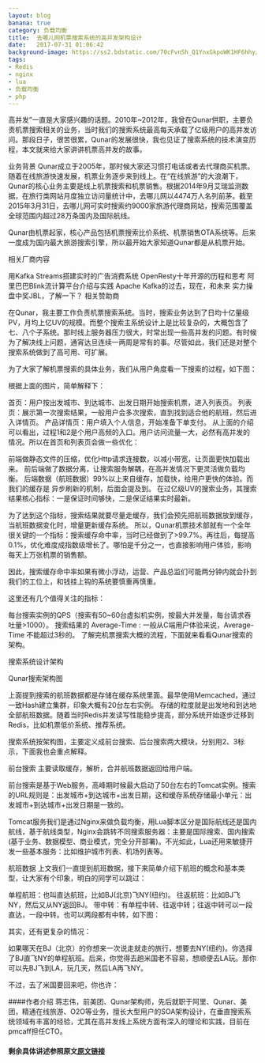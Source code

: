 ```yaml
---
layout: blog
banana: true
category: 负载均衡
title:  去哪儿网机票搜索系统的高并发架构设计
date:   2017-07-31 01:06:42
background-image: https://ss2.bdstatic.com/70cFvnSh_Q1YnxGkpoWK1HF6hhy/it/u=1118154010,206880052&fm=27&gp=0.jpg
tags:
- Redis
- nginx
- lua
- 负载均衡
- php
---
```


 高并发”一直是大家感兴趣的话题。2010年~2012年，我曾在Qunar供职，主要负责机票搜索相关的业务，当时我们的搜索系统最高每天承载了亿级用户的高并发访问。那段日子，很苦很累，Qunar的发展很快，我也见证了搜索系统的技术演变历程，本文就来给大家讲讲机票高并发的故事。

业务背景
Qunar成立于2005年，那时候大家还习惯打电话或者去代理商买机票。随着在线旅游快速发展，机票业务逐步来到线上。在“在线旅游”的大浪潮下，Qunar的核心业务主要是线上机票搜索和机票销售。根据2014年9月艾瑞监测数据，在旅行类网站月度独立访问量统计中，去哪儿网以4474万人名列前茅。截至2015年3月31日，去哪儿网可实时搜索约9000家旅游代理商网站，搜索范围覆盖全球范围内超过28万条国内及国际航线。

Qunar由机票起家，核心产品包括机票搜索比价系统、机票销售OTA系统等。后来一度成为国内最大旅游搜索引擎，所以最开始大家知道Qunar都是从机票开始。

相关厂商内容

用Kafka Streams搭建实时的广告消费系统 OpenResty十年开源的历程和思考 阿里巴巴Blink流计算平台介绍与实践 Apache Kafka的过去，现在，和未来 实力操盘中奖JBL，了解一下？
相关赞助商

 
在Qunar，我主要工作负责机票搜索系统。当时，搜索业务达到了日均十亿量级PV，月均上亿UV的规模。而整个搜索主系统设计上是比较复杂的，大概包含了七、八个子系统。那时线上服务器压力很大，时常出现一些高并发的问题。有时候为了解决线上问题，通宵达旦连续一两周是常有的事。尽管如此，我们还是对整个搜索系统做到了高可用、可扩展。

为了大家了解机票搜索的具体业务，我们从用户角度看一下搜索的过程，如下图：



根据上面的图片，简单解释下：

首页：用户按出发城市、到达城市、出发日期开始搜索机票，进入列表页。
列表页：展示第一次搜索结果，一般用户会多次搜索，直到找到适合他的航班，然后进入详情页。
产品详情页：用户填入个人信息，开始准备下单支付。
从上面的介绍可以看出，过程1和2是个用户高频的入口。用户访问流量一大，必然有高并发的情况。所以在首页和列表页会做一些优化：

前端做静态文件的压缩，优化Http请求连接数，以减小带宽，让页面更快加载出来。
前后端做了数据分离，让搜索服务解耦，在高并发情况下更灵活做负载均衡。
后端数据（航班数据）99%以上来自缓存，加载快，给用户更快的体验。而我们的缓存是  异步刷新的机制，后面会提及到。
在过亿级UV的搜索业务，其搜索结果核心指标：一是保证时间够快，二是保证结果实时最新。

为了达到这个指标，搜索结果就要尽量走缓存，我们会预先把航班数据放到缓存，当航班数据变化时，增量更新缓存系统。 所以，Qunar机票技术部就有一个全年很关键的一个指标：搜索缓存命中率，当时已经做到了>99.7%。再往后，每提高0.1%，优化难度成指数级增长了。哪怕是千分之一，也直接影响用户体验，影响每天上万张机票的销售额。

因此，搜索缓存命中率如果有微小浮动，运营、产品总监们可能两分钟内就会扑到我们的工位上，和钱挂上钩的系统要慎重再慎重。

这里还有几个值得关注的指标：

每台搜索实例的QPS（搜索有50~60台虚拟机实例，按最大并发量，每台请求吞吐量>1000）。
搜索结果的 Average-Time :  一般从C端用户体验来说，Average-Time 不能超过3秒的。
了解完机票搜索大概的流程，下面就来看看Qunar搜索的架构。

搜索系统设计架构


Qunar搜索架构图

上面提到搜索的航班数据都是存储在缓存系统里面。最早使用Memcached，通过一致Hash建立集群，印象大概有20台左右实例。 存储的粒度就是出发地和到达地全部航班数据。随着当时Redis并发读写性能稳步提高，部分系统开始逐步迁移到Redis，比如机票低价系统、推荐系统。

搜索系统按架构图，主要定义成前台搜索、后台搜索两大模块，分别用2、3标示，下面我也会重点解释。

前台搜索
主要读取缓存，解析，合并航班数据返回给用户端。

前台搜索是基于Web服务，高峰期时候最大启动了50台左右的Tomcat实例。搜索的URL规则是：出发城市+到达城市+出发日期，这和缓存系统存储最小单元：出发城市+到达城市+出发日期是一致的。

Tomcat服务我们是通过Nginx来做负载均衡，用Lua脚本区分是国际航线还是国内航线，基于航线类型，Nginx会跳转不同搜索服务器：主要是国际搜索、国内搜索(基于业务、数据模型、商业模式，完全分开部署)。不光如此，Lua还用来敏捷开发一些基本服务：比如维护城市列表、机场列表等。

航班数据
上文我们一直提到航班数据，接下来简单介绍下航班的概念和基本类型，让大家有个印象，明白的同学可以跳过：

单程航班：也叫直达航班，比如BJ(北京)飞NY(纽约)。
往返航班：比如BJ飞NY，然后又从NY返回BJ。
带中转：有单程中转、往返中转；往返中转可以一段直达，一段中转。也可以两段都有中转，如下图：

其实，还有更复杂的情况：

如果哪天在BJ（北京）的你想来一次说走就走的旅行，想要去NY(纽约)。你选择了BJ直飞NY的单程航班。后来，你觉得去趟米国老不容易，想顺便去LA玩。那你可以先BJ飞到LA，玩几天，然后LA再飞NY。

不过，去了米国要回来吧，你也许：

####作者介绍
蒋志伟，前美团、Qunar架构师，先后就职于阿里、Qunar、美团，精通在线旅游、O2O等业务，擅长大型用户的SOA架构设计，在垂直搜索系统领域有丰富的经验，尤其在高并发线上系统方面有深入的理论和实践，目前在pmcaff担任CTO。

#### 剩余具体讲述参照原文[原文链接](http://www.infoq.com/cn/articles/qunar-ticket-search-system/# "去哪儿网机票搜索系统的高并发架构设计")
